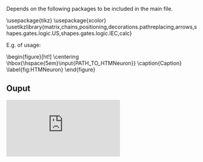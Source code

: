 Depends on the following packages to be included in the main file.

\usepackage{tikz}
\usepackage{xcolor}
\usetikzlibrary{matrix,chains,positioning,decorations.pathreplacing,arrows,shapes.gates.logic.US,shapes.gates.logic.IEC,calc}


E.g. of usage: 


\begin{figure}[ht!]
    \centering
    \hbox{\hspace{5em}\input{PATH_TO_HTMNeuron}}
    \caption{Caption}
    \label{fig:HTMNeuron}
\end{figure}

## Ouput 

![Image description](https://github.com/aktersnurra/HTMNeuron/blob/master/htm_neuron.pdf)
